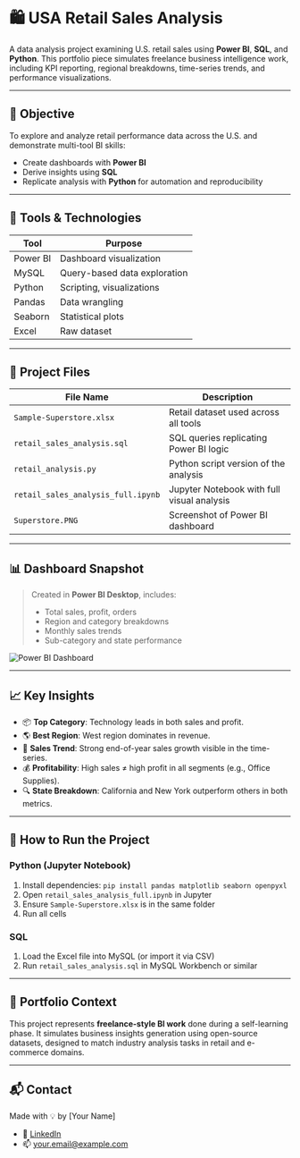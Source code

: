 # 🛍️ USA Retail Sales Analysis

A data analysis project examining U.S. retail sales using **Power BI**, **SQL**, and **Python**. This portfolio piece simulates freelance business intelligence work, including KPI reporting, regional breakdowns, time-series trends, and performance visualizations.

---

## 📌 Objective

To explore and analyze retail performance data across the U.S. and demonstrate multi-tool BI skills:
- Create dashboards with **Power BI**
- Derive insights using **SQL**
- Replicate analysis with **Python** for automation and reproducibility

---

## 🔧 Tools & Technologies

| Tool      | Purpose                        |
|-----------|--------------------------------|
| Power BI  | Dashboard visualization        |
| MySQL     | Query-based data exploration   |
| Python    | Scripting, visualizations      |
| Pandas    | Data wrangling                 |
| Seaborn   | Statistical plots              |
| Excel     | Raw dataset                    |

---

## 📂 Project Files

| File Name                       | Description                                      |
|--------------------------------|--------------------------------------------------|
| `Sample-Superstore.xlsx`       | Retail dataset used across all tools            |
| `retail_sales_analysis.sql`    | SQL queries replicating Power BI logic          |
| `retail_analysis.py`           | Python script version of the analysis           |
| `retail_sales_analysis_full.ipynb` | Jupyter Notebook with full visual analysis |
| `Superstore.PNG`               | Screenshot of Power BI dashboard                |

---

## 📊 Dashboard Snapshot

> Created in **Power BI Desktop**, includes:
> - Total sales, profit, orders
> - Region and category breakdowns
> - Monthly sales trends
> - Sub-category and state performance

![Power BI Dashboard](Superstore.PNG)

---

## 📈 Key Insights

- 📦 **Top Category**: Technology leads in both sales and profit.
- 🌎 **Best Region**: West region dominates in revenue.
- 🧾 **Sales Trend**: Strong end-of-year sales growth visible in the time-series.
- 💰 **Profitability**: High sales ≠ high profit in all segments (e.g., Office Supplies).
- 🔍 **State Breakdown**: California and New York outperform others in both metrics.

---

## 🚀 How to Run the Project

### Python (Jupyter Notebook)
1. Install dependencies: `pip install pandas matplotlib seaborn openpyxl`
2. Open `retail_sales_analysis_full.ipynb` in Jupyter
3. Ensure `Sample-Superstore.xlsx` is in the same folder
4. Run all cells

### SQL
1. Load the Excel file into MySQL (or import it via CSV)
2. Run `retail_sales_analysis.sql` in MySQL Workbench or similar

---

## 📁 Portfolio Context

This project represents **freelance-style BI work** done during a self-learning phase. It simulates business insights generation using open-source datasets, designed to match industry analysis tasks in retail and e-commerce domains.

---

## 📬 Contact

Made with 💡 by [Your Name]

- 💼 [LinkedIn](https://linkedin.com/in/your-profile)
- 📫 your.email@example.com
